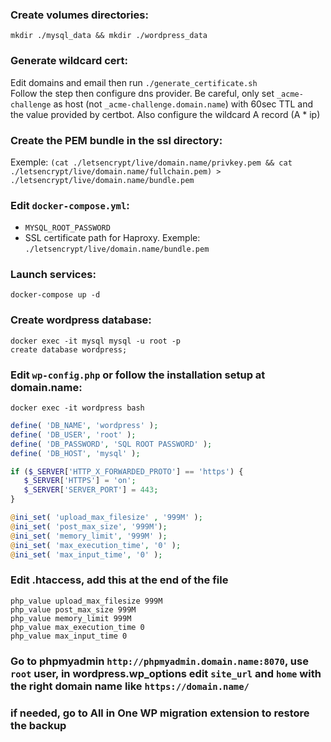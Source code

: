 ### Create volumes directories:
`mkdir ./mysql_data && mkdir ./wordpress_data`

### Generate wildcard cert:
Edit domains and email then run `./generate_certificate.sh`\
Follow the step then configure dns provider. Be careful, only set `_acme-challenge` as host (not `_acme-challenge.domain.name`) with 60sec TTL and the value provided by certbot.
Also configure the wildcard A record (A * ip)

### Create the PEM bundle in the ssl directory:
Exemple: `(cat ./letsencrypt/live/domain.name/privkey.pem && cat ./letsencrypt/live/domain.name/fullchain.pem) > ./letsencrypt/live/domain.name/bundle.pem`

### Edit `docker-compose.yml`:
- `MYSQL_ROOT_PASSWORD`
- SSL certificate path for Haproxy. Exemple: `./letsencrypt/live/domain.name/bundle.pem`

### Launch services:
`docker-compose up -d`

### Create wordpress database:
`docker exec -it mysql mysql -u root -p`\
`create database wordpress;`

### Edit `wp-config.php` or follow the installation setup at domain.name:
`docker exec -it wordpress bash`
```php
define( 'DB_NAME', 'wordpress' );
define( 'DB_USER', 'root' );
define( 'DB_PASSWORD', 'SQL ROOT PASSWORD' );
define( 'DB_HOST', 'mysql' );

if ($_SERVER['HTTP_X_FORWARDED_PROTO'] == 'https') {
   $_SERVER['HTTPS'] = 'on';
   $_SERVER['SERVER_PORT'] = 443;
}

@ini_set( 'upload_max_filesize' , '999M' );
@ini_set( 'post_max_size', '999M');
@ini_set( 'memory_limit', '999M' );
@ini_set( 'max_execution_time', '0' );
@ini_set( 'max_input_time', '0' );
```

### Edit .htaccess, add this at the end of the file

```
php_value upload_max_filesize 999M
php_value post_max_size 999M
php_value memory_limit 999M
php_value max_execution_time 0
php_value max_input_time 0
```

### Go to phpmyadmin `http://phpmyadmin.domain.name:8070`, use `root` user, in wordpress.wp_options edit `site_url` and `home` with the right domain name like `https://domain.name/`

### if needed, go to All in One WP migration extension to restore the backup
